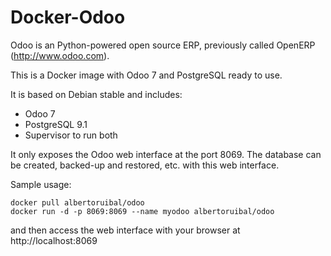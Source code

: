Docker-Odoo
===========
Odoo is an Python-powered open source ERP, previously called OpenERP (http://www.odoo.com).

This is a Docker image with Odoo 7 and PostgreSQL ready to use.

It is based on Debian stable and includes:

* Odoo 7
* PostgreSQL 9.1
* Supervisor to run both

It only exposes the Odoo web interface at the port 8069.
The database can be created, backed-up and restored, etc. with this web interface.

Sample usage:

```
docker pull albertoruibal/odoo
docker run -d -p 8069:8069 --name myodoo albertoruibal/odoo
```

and then access the web interface with your browser at http://localhost:8069
